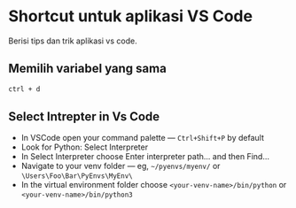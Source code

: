 # Shortcut untuk aplikasi VS Code

Berisi tips dan trik aplikasi vs code.

## Memilih variabel yang sama

```bash
ctrl + d
```

## Select Intrepter in Vs Code

- In VSCode open your command palette — ```Ctrl+Shift+P``` by default
- Look for Python: Select Interpreter
- In Select Interpreter choose Enter interpreter path... and then Find...
- Navigate to your venv folder — eg, ```~/pyenvs/myenv/``` or ```\Users\Foo\Bar\PyEnvs\MyEnv\```
- In the virtual environment folder choose ```<your-venv-name>/bin/python``` or ```<your-venv-name>/bin/python3```
